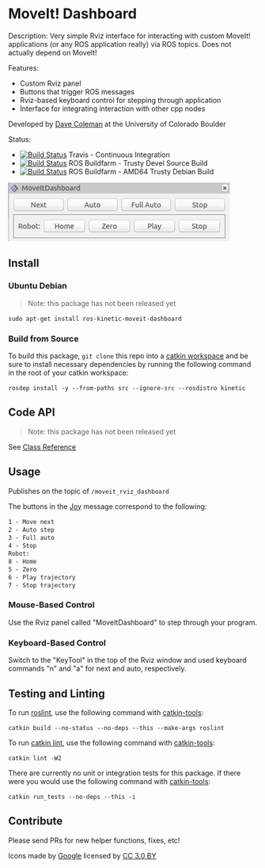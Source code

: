 # MoveIt! Dashboard

Description: Very simple Rviz interface for interacting with custom MoveIt! applications (or any ROS application really) via ROS topics. Does not actually depend on MoveIt!

Features:

 - Custom Rviz panel
 - Buttons that trigger ROS messages
 - Rviz-based keyboard control for stepping through application
 - Interface for integrating interaction with other cpp nodes

Developed by [Dave Coleman](http://dav.ee/) at the University of Colorado Boulder

Status:

 * [![Build Status](https://travis-ci.org/davetcoleman/moveit_dashboard.svg)](https://travis-ci.org/davetcoleman/moveit_dashboard) Travis - Continuous Integration
 * [![Build Status](http://build.ros.org/buildStatus/icon?job=Jsrc_uT__moveit_dashboard__ubuntu_trusty__source)](http://build.ros.org/view/Jsrc_uT/job/Jsrc_uT__moveit_dashboard__ubuntu_trusty__source/) ROS Buildfarm - Trusty Devel Source Build
 * [![Build Status](http://build.ros.org/buildStatus/icon?job=Jbin_uT64__moveit_dashboard__ubuntu_trusty_amd64__binary)](http://build.ros.org/view/Jbin_uT64/job/Jbin_uT64__moveit_dashboard__ubuntu_trusty_amd64__binary/) ROS Buildfarm - AMD64 Trusty Debian Build

![](resources/screenshot.png)

## Install

### Ubuntu Debian

> Note: this package has not been released yet

    sudo apt-get install ros-kinetic-moveit-dashboard

### Build from Source

To build this package, ``git clone`` this repo into a [catkin workspace](http://wiki.ros.org/catkin/Tutorials/create_a_workspace) and be sure to install necessary dependencies by running the following command in the root of your catkin workspace:

    rosdep install -y --from-paths src --ignore-src --rosdistro kinetic

## Code API

> Note: this package has not been released yet

See [Class Reference](http://docs.ros.org/kinetic/api/moveit_dashboard/html/)

## Usage

Publishes on the topic of ``/moveit_rviz_dashboard``

The buttons in the [Joy](http://docs.ros.org/api/sensor_msgs/html/msg/Joy.html) message correspond to the following:

```
1 - Move next
2 - Auto step
3 - Full auto
4 - Stop
Robot:
8 - Home
5 - Zero
6 - Play trajectory
7 - Stop trajectory
```

### Mouse-Based Control

Use the Rviz panel called "MoveItDashboard" to step through your program.

### Keyboard-Based Control

Switch to the "KeyTool" in the top of the Rviz window and used keyboard commands "n" and "a" for next and auto, respectively.

## Testing and Linting

To run [roslint](http://wiki.ros.org/roslint), use the following command with [catkin-tools](https://catkin-tools.readthedocs.org/):

    catkin build --no-status --no-deps --this --make-args roslint

To run [catkin lint](https://pypi.python.org/pypi/catkin_lint), use the following command with [catkin-tools](https://catkin-tools.readthedocs.org/):

    catkin lint -W2

There are currently no unit or integration tests for this package. If there were you would use the following command with [catkin-tools](https://catkin-tools.readthedocs.org/):

    catkin run_tests --no-deps --this -i

## Contribute

Please send PRs for new helper functions, fixes, etc!

<div>Icons made by <a href="http://www.flaticon.com/authors/google" title="Google">Google</a> licensed by <a href="http://creativecommons.org/licenses/by/3.0/" title="Creative Commons BY 3.0" target="_blank">CC 3.0 BY</a></div>
